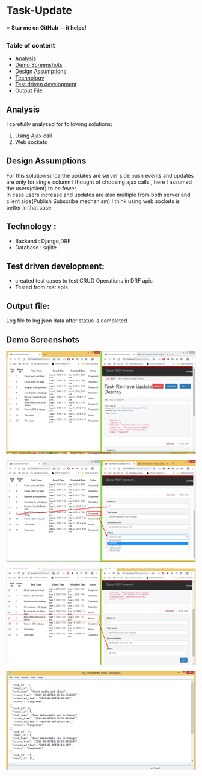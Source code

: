 # Task-Update


:star: **Star me on GitHub — it helps!**

### Table of content
- [Analysis](#analysis)
- [Demo Screenshots](#Demo-Screenshots)
- [Design Assumptions](#design-assumptions)
- [Technology](#technology)
- [Test driven development](#test-driven-dev)
- [Output File](#output-file)
## Analysis
I carefully analysed for following solutions:
1. Using Ajax call
2. Web sockets

## Design Assumptions
For this solution since the updates are server side push events and updates are only for single column
I thought of choosing ajax calls , here I assumed the users(client) to be fewer.  
In case users increase and updates are also multiple from both server and client side(Publish Subscribe mechanism)
I think using web sockets is better in that case.

## Technology :
- Backend : Django,DRF
- Database : sqlite

## Test driven development:
- created test cases to test CRUD Operations
in DRF apis
- Tested from rest apis 

## Output file:
Log file to log json data after status is completed

## Demo Screenshots

![image](Images/Screenshot_2.png)

![image](Images/Screenshot_1.png)

![image](Images/Screenshot_3.png)

![image](Images/Screenshot_4.png)
